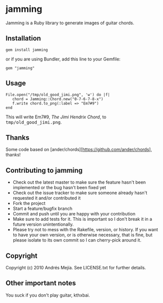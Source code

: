 jamming
===

Jamming is a Ruby library to generate images of guitar chords.

Installation
---

    gem install jamming

or if you are using Bundler, add this line to your Gemfile:

    gem "jamming"
    
Usage
---

    File.open("/tmp/old_good_jimi.png", 'w') do |f|
       chord = Jamming::Chord.new("0-7-6-7-8-x")
       f.write chord.to_png(:label => "Em7#9")
    end
    
This will write Em7#9, <em>The Jimi Hendrix Chord</em>, to <tt>tmp/old_good_jimi.png</tt>.

Thanks
---

Some code based on [ander/chords][https://github.com/ander/chords], thanks!

Contributing to jamming
---
 
* Check out the latest master to make sure the feature hasn't been implemented or the bug hasn't been fixed yet
* Check out the issue tracker to make sure someone already hasn't requested it and/or contributed it
* Fork the project
* Start a feature/bugfix branch
* Commit and push until you are happy with your contribution
* Make sure to add tests for it. This is important so I don't break it in a future version unintentionally.
* Please try not to mess with the Rakefile, version, or history. If you want to have your own version, or is otherwise necessary, that is fine, but please isolate to its own commit so I can cherry-pick around it.

Copyright
---

Copyright (c) 2010 Andrés Mejía. See LICENSE.txt for
further details.

Other important notes
---

You suck if you don't play guitar, kthxbai.